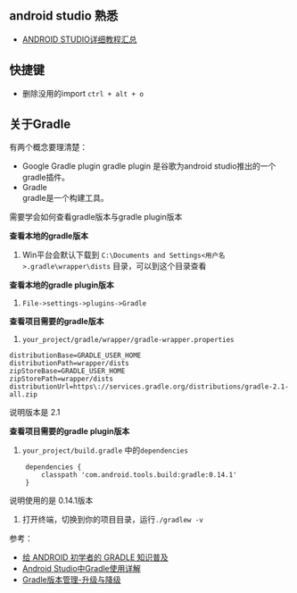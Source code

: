 

## android studio 熟悉

* [ANDROID STUDIO详细教程汇总](http://stormzhang.com/devtools/2015/06/17/android-studio-all/)

## 快捷键

* 删除没用的import  `ctrl + alt + o`

## 关于Gradle

有两个概念要理清楚：
* Google Gradle plugin
    gradle plugin 是谷歌为android studio推出的一个gradle插件。
* Gradle  
    gradle是一个构建工具。

需要学会如何查看gradle版本与gradle plugin版本

**查看本地的gradle版本**
1. Win平台会默认下载到 `C:\Documents and Settings<用户名>.gradle\wrapper\dists` 目录，可以到这个目录查看

**查看本地的gradle plugin版本**
1. `File->settings->plugins->Gradle`

**查看项目需要的gradle版本**
1. `your_project/gradle/wrapper/gradle-wrapper.properties` 
```
distributionBase=GRADLE_USER_HOME
distributionPath=wrapper/dists
zipStoreBase=GRADLE_USER_HOME
zipStorePath=wrapper/dists
distributionUrl=https\://services.gradle.org/distributions/gradle-2.1-all.zip
```
说明版本是 2.1

**查看项目需要的gradle plugin版本**
1. `your_project/build.gradle` 中的`dependencies`
```
    dependencies {
        classpath 'com.android.tools.build:gradle:0.14.1'
    }
```
说明使用的是 0.14.1版本

1. 打开终端，切换到你的项目目录，运行`./gradlew -v`


参考：
* [给 ANDROID 初学者的 GRADLE 知识普及](http://stormzhang.com/android/2016/07/02/gradle-for-android-beginners/)
* [Android Studio中Gradle使用详解](http://www.jianshu.com/p/02cb9a0eb2a0)
* [Gradle版本管理-升级与降级](http://hucaihua.cn/2016/09/27/Gradle_upgrade/)

